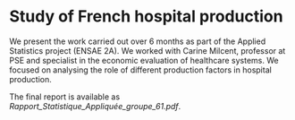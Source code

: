 # Study of French hospital production


We present the work carried out over 6 months as part of the Applied Statistics project (ENSAE 2A). 
We worked with Carine Milcent, professor at PSE and specialist in the economic evaluation of healthcare systems. 
We focused on analysing the role of different production factors in hospital production.

The final report is available as *Rapport_Statistique_Appliquée_groupe_61.pdf*.
